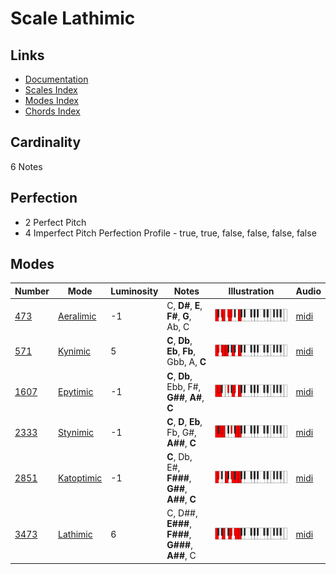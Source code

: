 # Scale Lathimic

## Links

- [Documentation](README.md)
- [Scales Index](Scales.md)
- [Modes Index](Modes.md)
- [Chords Index](Chords.md)

## Cardinality

6 Notes

## Perfection

- 2 Perfect Pitch
- 4 Imperfect Pitch
Perfection Profile - true, true, false, false, false, false

## Modes

| Number | Mode | Luminosity | Notes | Illustration | Audio |
|--------|------|------------|-------|--------------|-------|
| [473](https://ianring.com/musictheory/scales/473) | [Aeralimic](ModeAeralimic.md) | -1 | C, **D#**, **E**, **F#**, **G**, Ab, C | ![CNaturalAeralimic](ModeCNaturalAeralimic.png) | [midi](https://github.com/edipermadi/music/blob/main/docs/ModeCNaturalAeralimic.mid?raw=true) | 
| [571](https://ianring.com/musictheory/scales/571) | [Kynimic](ModeKynimic.md) | 5 | **C**, **Db**, **Eb**, **Fb**, Gbb, A, **C** | ![CNaturalKynimic](ModeCNaturalKynimic.png) | [midi](https://github.com/edipermadi/music/blob/main/docs/ModeCNaturalKynimic.mid?raw=true) | 
| [1607](https://ianring.com/musictheory/scales/1607) | [Epytimic](ModeEpytimic.md) | -1 | **C**, **Db**, Ebb, F#, **G##**, **A#**, **C** | ![CNaturalEpytimic](ModeCNaturalEpytimic.png) | [midi](https://github.com/edipermadi/music/blob/main/docs/ModeCNaturalEpytimic.mid?raw=true) | 
| [2333](https://ianring.com/musictheory/scales/2333) | [Stynimic](ModeStynimic.md) | -1 | **C**, **D**, **Eb**, Fb, G#, **A##**, **C** | ![CNaturalStynimic](ModeCNaturalStynimic.png) | [midi](https://github.com/edipermadi/music/blob/main/docs/ModeCNaturalStynimic.mid?raw=true) | 
| [2851](https://ianring.com/musictheory/scales/2851) | [Katoptimic](ModeKatoptimic.md) | -1 | **C**, Db, E#, **F###**, **G##**, **A##**, **C** | ![CNaturalKatoptimic](ModeCNaturalKatoptimic.png) | [midi](https://github.com/edipermadi/music/blob/main/docs/ModeCNaturalKatoptimic.mid?raw=true) | 
| [3473](https://ianring.com/musictheory/scales/3473) | [Lathimic](ModeLathimic.md) | 6 | C, D##, **E###**, **F###**, **G###**, **A##**, C | ![CNaturalLathimic](ModeCNaturalLathimic.png) | [midi](https://github.com/edipermadi/music/blob/main/docs/ModeCNaturalLathimic.mid?raw=true) | 

